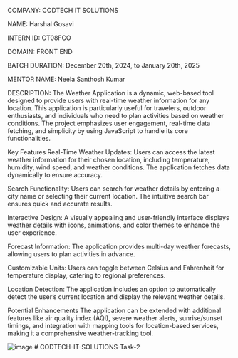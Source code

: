 COMPANY: CODTECH IT SOLUTIONS

NAME: Harshal Gosavi

INTERN ID: CT08FCO

DOMAIN: FRONT END

BATCH DURATION: December 20th, 2024, to January 20th, 2025

MENTOR NAME: Neela Santhosh Kumar

DESCRIPTION:
The Weather Application is a dynamic, web-based tool designed to provide users with real-time weather information for any location. This application is particularly useful for travelers, outdoor enthusiasts, and individuals who need to plan activities based on weather conditions. The project emphasizes user engagement, real-time data fetching, and simplicity by using JavaScript to handle its core functionalities.

Key Features
Real-Time Weather Updates:
Users can access the latest weather information for their chosen location, including temperature, humidity, wind speed, and weather conditions. The application fetches data dynamically to ensure accuracy.

Search Functionality:
Users can search for weather details by entering a city name or selecting their current location. The intuitive search bar ensures quick and accurate results.

Interactive Design:
A visually appealing and user-friendly interface displays weather details with icons, animations, and color themes to enhance the user experience.

Forecast Information:
The application provides multi-day weather forecasts, allowing users to plan activities in advance.

Customizable Units:
Users can toggle between Celsius and Fahrenheit for temperature display, catering to regional preferences.

Location Detection:
The application includes an option to automatically detect the user’s current location and display the relevant weather details.

Potential Enhancements
The application can be extended with additional features like air quality index (AQI), severe weather alerts, sunrise/sunset timings, and integration with mapping tools for location-based services, making it a comprehensive weather-tracking tool.

![image](https://github.com/user-attachments/assets/0f4de206-9e88-45ef-805d-5809f0f92767)
﻿# CODTECH-IT-SOLUTIONS-Task-2
